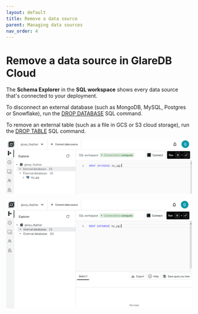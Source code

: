 ```yaml
---
layout: default
title: Remove a data source
parent: Managing data sources
nav_order: 4
---
```


# Remove a data source in GlareDB Cloud

The **Schema Explorer** in the **SQL workspace** shows every data source that's
connected to your deployment.

To disconnect an external database (such as MongoDB, MySQL, Postgres or
Snowflake), run the [DROP DATABASE] SQL command.

To remove an external table (such as a file in GCS or S3 cloud storage), run the
[DROP TABLE] SQL command.

![drop database sql workspace]

![drop database result]

[DROP DATABASE]: /glaredb/sql-commands/drop-database/
[drop database sql workspace]: /assets/images/cloud/data-sources/drop-database.png
[drop database result]: /assets/images/cloud/data-sources/drop-database-result.png
[DROP TABLE]: /glaredb/sql-commands/drop-table/
